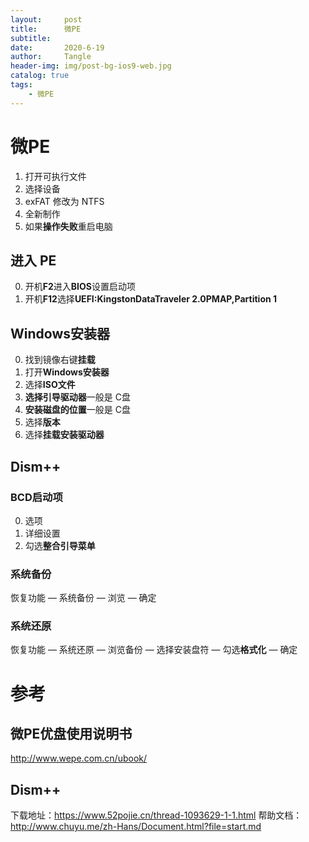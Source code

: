 ```yaml
---
layout:     post
title:      微PE
subtitle:   
date:       2020-6-19
author:     Tangle
header-img: img/post-bg-ios9-web.jpg
catalog: true
tags:
    - 微PE
---
```


# 微PE

1. 打开可执行文件
2. 选择设备
3. exFAT 修改为 NTFS
4. 全新制作
5. 如果**操作失败**重启电脑

## 进入 PE

0. 开机**F2**进入**BIOS**设置启动项
0. 开机**F12**选择**UEFI:KingstonDataTraveler 2.0PMAP,Partition 1**

## Windows安装器

0. 找到镜像右键**挂载**
0. 打开**Windows安装器**
0. 选择**ISO文件**
0. **选择引导驱动器**一般是 C盘
0. **安装磁盘的位置**一般是 C盘
0. 选择**版本**
0. 选择**挂载安装驱动器**

## Dism++

### BCD启动项

0. 选项
0. 详细设置
0. 勾选**整合引导菜单** 

### 系统备份

恢复功能 — 系统备份 — 浏览 — 确定

### 系统还原

恢复功能 — 系统还原 — 浏览备份 — 选择安装盘符 — 勾选**格式化** — 确定

# 参考

## 微PE优盘使用说明书

http://www.wepe.com.cn/ubook/

## Dism++

下载地址：https://www.52pojie.cn/thread-1093629-1-1.html
帮助文档：http://www.chuyu.me/zh-Hans/Document.html?file=start.md
